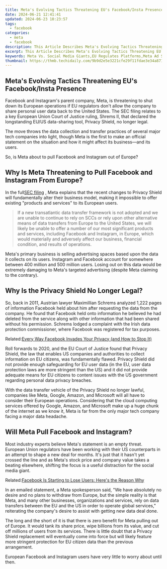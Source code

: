 ```yaml
---
title: Meta's Evolving Tactics Threatening EU's Facebook/Insta Presence
date: 2024-06-21 12:41:41
updated: 2024-06-23 10:23:57
tags:
  - facebook
categories:
  - meta
  - facebook
description: This Article Describes Meta's Evolving Tactics Threatening EU's Facebook/Insta Presence
excerpt: This Article Describes Meta's Evolving Tactics Threatening EU's Facebook/Insta Presence
keywords: Meta Vs. Social Media Giants,EU Regulates Platforms,Meta Ad Strategies,Digital Privacy Concerns,Social Network Policies,Facebook Market Shifts,Instagram Competitive Landscape
thumbnail: https://thmb.techidaily.com/9b9d2e5e3221cfe29f11fdae3e34a8712951d1bbc94b5d263ea270cbf9e85714.jpg
---
```


## Meta's Evolving Tactics Threatening EU's Facebook/Insta Presence

 Facebook and Instagram's parent company, Meta, is threatening to shut down its European operations if EU regulators don't allow the company to share personal user data back to the United States. The SEC filing relates to a key European Union Court of Justice ruling, Shrems II, that declared the longstanding EU/US data-sharing tool, Privacy Shield, no longer legal.

 The move throws the data collection and transfer practices of several major tech companies into light, though Meta is the first to make an official statement on the situation and how it might affect its business—and its users.

So, is Meta about to pull Facebook and Instagram out of Europe?

## Why Is Meta Threatening to Pull Facebook and Instagram From Europe?

 In the full[SEC filing](https://d18rn0p25nwr6d.cloudfront.net/CIK-0001326801/14039b47-2e2f-4054-9dc5-71bcc7cf01ce.pdf) , Meta explains that the recent changes to Privacy Shield will fundamentally alter their business model, making it impossible to offer existing "products and services" to its European users.

> If a new transatlantic data transfer framework is not adopted and we are unable to continue to rely on SCCs or rely upon other alternative means of data transfers from Europe to the United States, we will likely be unable to offer a number of our most significant products and services, including Facebook and Instagram, in Europe, which would materially and adversely affect our business, financial condition, and results of operations.

 Meta's primary business is selling advertising spaces based upon the data it collects on its users. Instagram and Facebook account for somewhere between 400 million and 500 million users. Losing out on this data would be extremely damaging to Meta's targeted advertising (despite Meta claiming to the contrary).

## Why Is the Privacy Shield No Longer Legal?

 So, back in 2011, Austrian lawyer Maximillian Schrems analyzed 1,222 pages of information Facebook held about him after requesting the data from the company. He found that Facebook held onto information he believed he had deleted from the service along with other information that had been shared without his permission. Schrems lodged a complaint with the Irish data protection commissioner, where Facebook was registered for tax purposes.

 Related:[Every Way Facebook Invades Your Privacy (and How to Stop It)](https://www.makeuseof.com/ways-facebook-invades-privacy-stop/)

 Roll forwards to 2020, and the EU Court of Justice found that Privacy Shield, the law that enables US companies and authorities to collect information on EU citizens, was fundamentally flawed. Privacy Shield did not provide enough safeguarding for EU user data (in the EU, user data protection laws are more stringent than the US) and it did not provide adequate means for EU citizens to content issues with the US government regarding personal data privacy breaches.

 With the data transfer vehicle of the Privacy Shield no longer lawful, companies like Meta, Google, Amazon, and Microsoft will all have to consider their European operations. Considering that the cloud computing services offered by Google, Amazon, and Microsoft make up a huge chunk of the internet as we know it, Meta is far from the only major tech company facing a major data headache.

## Will Meta Pull Facebook and Instagram?

 Most industry experts believe Meta's statement is an empty threat. European Union regulators have been working with their US counterparts in an attempt to shape a new deal for months. It's just that it hasn't yet crossed the line and as Meta's stock price and company value takes a beating elsewhere, shifting the focus is a useful distraction for the social media giant.

 Related:[Facebook Is Starting to Lose Users: Here's the Reason Why](https://www.makeuseof.com/why-facebook-is-losing-users/)

 In an emailed statement, a Meta spokesperson said, "We have absolutely no desire and no plans to withdraw from Europe, but the simple reality is that Meta, and many other businesses, organizations and services, rely on data transfers between the EU and the US in order to operate global services," reiterating the company's desire to assist with getting new data deal done.

 The long and the short of it is that there is zero benefit for Meta pulling out of Europe. It would tank its share price, wipe billions from its value, and cut off millions of users from its services. There is little doubt that a Privacy Shield replacement will eventually come into force but will likely feature more stringent protection for EU citizen data than the previous arrangement.

 European Facebook and Instagram users have very little to worry about until then.


<ins class="adsbygoogle"
     style="display:block"
     data-ad-format="autorelaxed"
     data-ad-client="ca-pub-7571918770474297"
     data-ad-slot="1223367746"></ins>



<ins class="adsbygoogle"
     style="display:block"
     data-ad-client="ca-pub-7571918770474297"
     data-ad-slot="8358498916"
     data-ad-format="auto"
     data-full-width-responsive="true"></ins>
